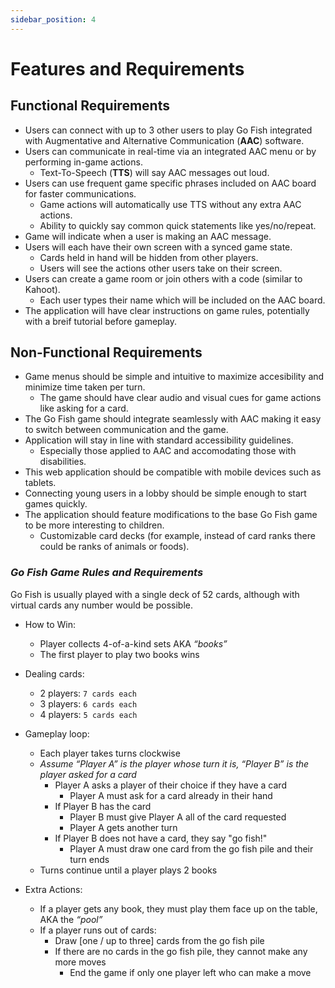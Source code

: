 ```yaml
---
sidebar_position: 4
---
```


# Features and Requirements
## Functional Requirements
- Users can connect with up to 3 other users to play Go Fish integrated with Augmentative and Alternative Communication (**AAC**) software.
- Users can communicate in real-time via an integrated AAC menu or by performing in-game actions.
    - Text-To-Speech (**TTS**) will say AAC messages out loud.
- Users can use frequent game specific phrases included on AAC board for faster communications.
    - Game actions will automatically use TTS without any extra AAC actions.
    - Ability to quickly say common quick statements like yes/no/repeat.
- Game will indicate when a user is making an AAC message.
- Users will each have their own screen with a synced game state.
    - Cards held in hand will be hidden from other players.
    - Users will see the actions other users take on their screen.
- Users can create a game room or join others with a code (similar to Kahoot).
    - Each user types their name which will be included on the AAC board.
- The application will have clear instructions on game rules, potentially with a breif tutorial before gameplay.

## Non-Functional Requirements
- Game menus should be simple and intuitive to maximize accesibility and minimize time taken per turn.
    - The game should have clear audio and visual cues for game actions like asking for a card.
- The Go Fish game should integrate seamlessly with AAC making it easy to switch between communication and the game.
- Application will stay in line with standard accessibility guidelines.
    - Especially those applied to AAC and accomodating those with disabilities.
- This web application should be compatible with mobile devices such as tablets.
- Connecting young users in a lobby should be simple enough to start games quickly.
- The application should feature modifications to the base Go Fish game to be more interesting to children.
    - Customizable card decks (for example, instead of card ranks there could be ranks of animals or foods).

### *Go Fish Game Rules and Requirements*
Go Fish is usually played with a single deck of 52 cards, although with virtual cards any number would be possible.
- How to Win:
    - Player collects 4-of-a-kind sets AKA *“books”*
    - The first player to play two books wins

- Dealing cards:
    - 2 players: `7 cards each`
    - 3 players: `6 cards each`
    - 4 players: `5 cards each`

- Gameplay loop:
    - Each player takes turns clockwise
    - *Assume “Player A” is the player whose turn it is, “Player B” is the player asked for a card*
        - Player A asks a player of their choice if they have a card
            - Player A must ask for a card already in their hand
        - If Player B has the card
            - Player B must give Player A all of the card requested
            - Player A gets another turn
        - If Player B does not have a card, they say "go fish!"
            - Player A must draw one card from the go fish pile and their turn ends
    - Turns continue until a player plays 2 books

- Extra Actions:
    - If a player gets any book, they must play them face up on the table, AKA the *“pool”*
    - If a player runs out of cards:
        - Draw [one / up to three] cards from the go fish pile
        - If there are no cards in the go fish pile, they cannot make any more moves
            - End the game if only one player left who can make a move
